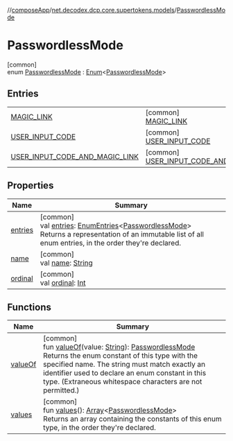 //[composeApp](../../../index.md)/[net.decodex.dcp.core.supertokens.models](../index.md)/[PasswordlessMode](index.md)

# PasswordlessMode

[common]\
enum [PasswordlessMode](index.md) : [Enum](https://kotlinlang.org/api/latest/jvm/stdlib/kotlin/-enum/index.html)&lt;[PasswordlessMode](index.md)&gt;

## Entries

| | |
|---|---|
| [MAGIC_LINK](-m-a-g-i-c_-l-i-n-k/index.md) | [common]<br>[MAGIC_LINK](-m-a-g-i-c_-l-i-n-k/index.md) |
| [USER_INPUT_CODE](-u-s-e-r_-i-n-p-u-t_-c-o-d-e/index.md) | [common]<br>[USER_INPUT_CODE](-u-s-e-r_-i-n-p-u-t_-c-o-d-e/index.md) |
| [USER_INPUT_CODE_AND_MAGIC_LINK](-u-s-e-r_-i-n-p-u-t_-c-o-d-e_-a-n-d_-m-a-g-i-c_-l-i-n-k/index.md) | [common]<br>[USER_INPUT_CODE_AND_MAGIC_LINK](-u-s-e-r_-i-n-p-u-t_-c-o-d-e_-a-n-d_-m-a-g-i-c_-l-i-n-k/index.md) |

## Properties

| Name | Summary |
|---|---|
| [entries](entries.md) | [common]<br>val [entries](entries.md): [EnumEntries](https://kotlinlang.org/api/latest/jvm/stdlib/kotlin.enums/-enum-entries/index.html)&lt;[PasswordlessMode](index.md)&gt;<br>Returns a representation of an immutable list of all enum entries, in the order they're declared. |
| [name](-u-s-e-r_-i-n-p-u-t_-c-o-d-e_-a-n-d_-m-a-g-i-c_-l-i-n-k/index.md#-372974862%2FProperties%2F-676342820) | [common]<br>val [name](-u-s-e-r_-i-n-p-u-t_-c-o-d-e_-a-n-d_-m-a-g-i-c_-l-i-n-k/index.md#-372974862%2FProperties%2F-676342820): [String](https://kotlinlang.org/api/latest/jvm/stdlib/kotlin/-string/index.html) |
| [ordinal](-u-s-e-r_-i-n-p-u-t_-c-o-d-e_-a-n-d_-m-a-g-i-c_-l-i-n-k/index.md#-739389684%2FProperties%2F-676342820) | [common]<br>val [ordinal](-u-s-e-r_-i-n-p-u-t_-c-o-d-e_-a-n-d_-m-a-g-i-c_-l-i-n-k/index.md#-739389684%2FProperties%2F-676342820): [Int](https://kotlinlang.org/api/latest/jvm/stdlib/kotlin/-int/index.html) |

## Functions

| Name | Summary |
|---|---|
| [valueOf](value-of.md) | [common]<br>fun [valueOf](value-of.md)(value: [String](https://kotlinlang.org/api/latest/jvm/stdlib/kotlin/-string/index.html)): [PasswordlessMode](index.md)<br>Returns the enum constant of this type with the specified name. The string must match exactly an identifier used to declare an enum constant in this type. (Extraneous whitespace characters are not permitted.) |
| [values](values.md) | [common]<br>fun [values](values.md)(): [Array](https://kotlinlang.org/api/latest/jvm/stdlib/kotlin/-array/index.html)&lt;[PasswordlessMode](index.md)&gt;<br>Returns an array containing the constants of this enum type, in the order they're declared. |
